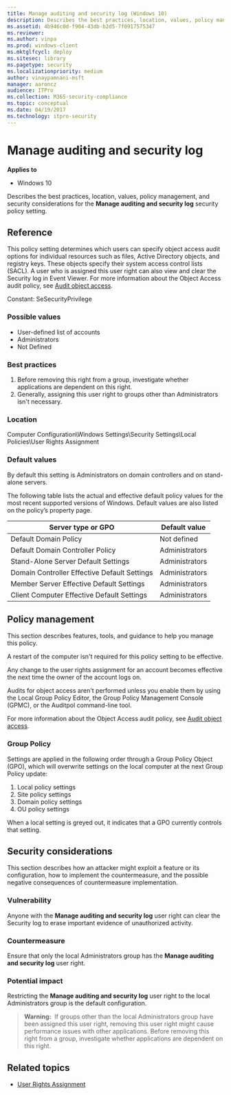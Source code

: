 ```yaml
---
title: Manage auditing and security log (Windows 10)
description: Describes the best practices, location, values, policy management, and security considerations for the Manage auditing and security log security policy setting.
ms.assetid: 4b946c0d-f904-43db-b2d5-7f0917575347
ms.reviewer: 
ms.author: vinpa
ms.prod: windows-client
ms.mktglfcycl: deploy
ms.sitesec: library
ms.pagetype: security
ms.localizationpriority: medium
author: vinaypamnani-msft
manager: aaroncz
audience: ITPro
ms.collection: M365-security-compliance
ms.topic: conceptual
ms.date: 04/19/2017
ms.technology: itpro-security
---
```


# Manage auditing and security log

**Applies to**
-   Windows 10

Describes the best practices, location, values, policy management, and security considerations for the **Manage auditing and security log** security policy setting.

## Reference

This policy setting determines which users can specify object access audit options for individual resources such as files, Active Directory objects, and registry keys. These objects specify their system access control lists (SACL). A user who is assigned this user right can also view and clear the Security log in Event Viewer. For more information about the Object Access audit policy, see [Audit object access](../auditing/basic-audit-object-access.md).

Constant: SeSecurityPrivilege

### Possible values
-   User-defined list of accounts
-   Administrators
-   Not Defined

### Best practices

1.  Before removing this right from a group, investigate whether applications are dependent on this right.
2.  Generally, assigning this user right to groups other than Administrators isn't necessary.

### Location

Computer Configuration\\Windows Settings\\Security Settings\\Local Policies\\User Rights Assignment

### Default values

By default this setting is Administrators on domain controllers and on stand-alone servers.

The following table lists the actual and effective default policy values for the most recent supported versions of Windows. Default values are also listed on the policy’s property page.

| Server type or GPO | Default value |
| - | - |
| Default Domain Policy| Not defined| 
| Default Domain Controller Policy | Administrators| 
| Stand-Alone Server Default Settings | Administrators| 
| Domain Controller Effective Default Settings | Administrators| 
| Member Server Effective Default Settings | Administrators| 
| Client Computer Effective Default Settings| Administrators| 
 
## Policy management

This section describes features, tools, and guidance to help you manage this policy.

A restart of the computer isn't required for this policy setting to be effective.

Any change to the user rights assignment for an account becomes effective the next time the owner of the account logs on.

Audits for object access aren't performed unless you enable them by using the Local Group Policy Editor, the Group Policy Management Console (GPMC), or the Auditpol command-line tool.

For more information about the Object Access audit policy, see [Audit object access](../auditing/basic-audit-object-access.md).

### Group Policy

Settings are applied in the following order through a Group Policy Object (GPO), which will overwrite settings on the local computer at the next Group Policy update:

1.  Local policy settings
2.  Site policy settings
3.  Domain policy settings
4.  OU policy settings

When a local setting is greyed out, it indicates that a GPO currently controls that setting.

## Security considerations

This section describes how an attacker might exploit a feature or its configuration, how to implement the countermeasure, and the possible negative consequences of countermeasure implementation.

### Vulnerability

Anyone with the **Manage auditing and security log** user right can clear the Security log to erase important evidence of unauthorized activity.

### Countermeasure

Ensure that only the local Administrators group has the **Manage auditing and security log** user right.

### Potential impact

Restricting the **Manage auditing and security log** user right to the local Administrators group is the default configuration.

>**Warning:**  If groups other than the local Administrators group have been assigned this user right, removing this user right might cause performance issues with other applications. Before removing this right from a group, investigate whether applications are dependent on this right.
 
## Related topics

- [User Rights Assignment](user-rights-assignment.md)
